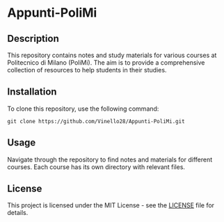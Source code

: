 # Appunti-PoliMi

## Description
This repository contains notes and study materials for various courses at Politecnico di Milano (PoliMi). The aim is to provide a comprehensive collection of resources to help students in their studies.

## Installation
To clone this repository, use the following command:
```
git clone https://github.com/Vinello28/Appunti-PoliMi.git
```

## Usage
Navigate through the repository to find notes and materials for different courses. Each course has its own directory with relevant files.

## License
This project is licensed under the MIT License - see the [LICENSE](LICENSE) file for details.
